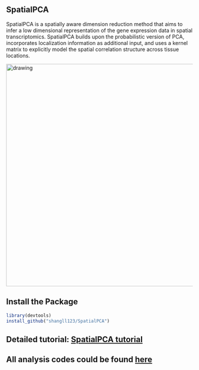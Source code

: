 ## **SpatialPCA** 
SpatialPCA is a spatially aware dimension reduction method that aims to infer a low dimensional representation of the gene expression data in spatial transcriptomics. SpatialPCA builds upon the probabilistic version of PCA, incorporates localization information as additional input, and uses a kernel matrix to explicitly model the spatial correlation structure across tissue locations. 

<img align="top" src="https://raw.githubusercontent.com/shangll123/shangll123.github.io/master/images/SpatialPCA_Figure1.png" alt="drawing" width="600"/>

## Install the Package

```r
library(devtools)
install_github("shangll123/SpatialPCA")
```
## Detailed tutorial: [SpatialPCA tutorial](http://lulushang.org/SpatialPCA.html)
## All analysis codes could be found [here](http://lulushang.org/docs/Projects/SpatialPCA)
